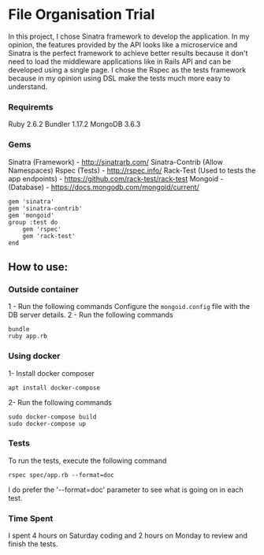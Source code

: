 # File Organisation Trial
In this project, I chose Sinatra framework to develop the application.
In my opinion, the features provided by the API looks like a microservice and Sinatra is the perfect framework to achieve better results because it don't need to load the middleware applications like in Rails API and can be developed using a single page.
I chose the Rspec as the tests framework because in my opinion using DSL make the tests much more easy to understand.

### Requiremts
Ruby 2.6.2
Bundler 1.17.2
MongoDB 3.6.3

### Gems
Sinatra (Framework) - http://sinatrarb.com/
Sinatra-Contrib (Allow Namespaces)
Rspec (Tests) - http://rspec.info/
Rack-Test (Used to tests the app endpoints) - https://github.com/rack-test/rack-test
Mongoid - (Database) - https://docs.mongodb.com/mongoid/current/
```
gem 'sinatra'
gem 'sinatra-contrib'
gem 'mongoid'
group :test do
    gem 'rspec'
    gem 'rack-test'
end
```
## How to use:
### Outside container
1 - Run the following commands
Configure the ```mongoid.config``` file with the DB server details.
2 - Run the following commands
```
bundle
ruby app.rb
```
### Using docker
1- Install docker composer
```
apt install docker-compose
```
2- Run the following commands
```
sudo docker-compose build
sudo docker-compose up
```

### Tests
To run the tests, execute the following command
```
rspec spec/app.rb --format=doc
```
I do prefer the '--format=doc' parameter to see what is going on in each test.

### Time Spent
I spent 4 hours on Saturday coding and 2 hours on Monday to review and finish the tests.
